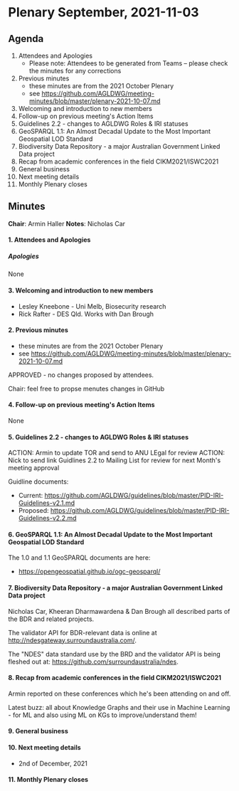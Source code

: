 # Plenary September, 2021-11-03

## Agenda

1. Attendees and Apologies
    * Please note: Attendees to be generated from Teams – please check the minutes for any corrections
2. Previous minutes
    * these minutes are from the 2021 October Plenary
    * see https://github.com/AGLDWG/meeting-minutes/blob/master/plenary-2021-10-07.md
3. Welcoming and introduction to new members
4. Follow-up on previous meeting's Action Items
5. Guidelines 2.2 - changes to AGLDWG Roles & IRI statuses
6. GeoSPARQL 1.1: An Almost Decadal Update to the Most Important Geospatial LOD Standard
7. Biodiversity Data Repository - a major Australian Government Linked Data project
8. Recap from academic conferences in the field CIKM2021/ISWC2021
9. General business 
10. Next meeting details
11. Monthly Plenary closes

## Minutes

**Chair**: Armin Haller
**Notes**: Nicholas Car  

#### 1. Attendees and Apologies
##### Apologies

None

#### 3. Welcoming and introduction to new members

* Lesley Kneebone - Uni Melb, Biosecurity research  
* Rick Rafter - DES Qld. Works with Dan Brough  
    
#### 2. Previous minutes

* these minutes are from the 2021 October Plenary
* see https://github.com/AGLDWG/meeting-minutes/blob/master/plenary-2021-10-07.md

APPROVED - no changes proposed by attendees.

Chair: feel free to propse menutes changes in GitHub

#### 4. Follow-up on previous meeting's Action Items

None

#### 5. Guidelines 2.2 - changes to AGLDWG Roles & IRI statuses

ACTION: Armin to update TOR and send to ANU LEgal for review
ACTION: Nick to send link Guidlines 2.2 to Mailing List for review for next Month's meeting approval

Guidline documents:  
* Current: https://github.com/AGLDWG/guidelines/blob/master/PID-IRI-Guidelines-v2.1.md 
* Proposed: https://github.com/AGLDWG/guidelines/blob/master/PID-IRI-Guidelines-v2.2.md

#### 6. GeoSPARQL 1.1: An Almost Decadal Update to the Most Important Geospatial LOD Standard

The 1.0 and 1.1 GeoSPARQL documents are here:

* https://opengeospatial.github.io/ogc-geosparql/

#### 7. Biodiversity Data Repository - a major Australian Government Linked Data project

Nicholas Car, Kheeran Dharmawardena & Dan Brough all described parts of the BDR and related projects.

The validator API for BDR-relevant data is online at http://ndesgateway.surroundaustralia.com/.

The "NDES" data standard use by the BRD and the validator API is being fleshed out at: https://github.com/surroundaustralia/ndes.

#### 8. Recap from academic conferences in the field CIKM2021/ISWC2021

Armin reported on these conferences which he's been attending on and off. 

Latest buzz: all about Knowledge Graphs and their use in Machine Learning - for ML and also using ML on KGs to improve/understand them!

#### 9. General business 

#### 10. Next meeting details

* 2nd of December, 2021

#### 11. Monthly Plenary closes
